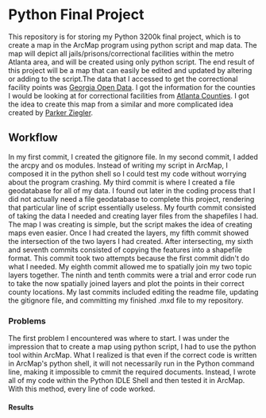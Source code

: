 # Python Final Project
This repository is for storing my Python 3200k final project, which is to create a map in the ArcMap program using python script and map data. The map will depict all jails/prisons/correctional facilities within the metro Atlanta area, and will be created using only python script. The end result of this project will be a map that can easily be edited and updated by altering or adding to the script.The data that I accessed to get the correctional facility points was [Georgia Open Data](http://data-georgiagio.opendata.arcgis.com/datasets/d2f6f0dc62204a8cb8dddd9226348d95_4). I got the information for the counties I would be looking at for correctional facilities from [Atlanta Counties](https://www.atlanta.com/county-profiles/). I got the idea to create this map from a similar and more complicated idea created by [Parker Ziegler](https://parkerziegler.com/senior-research-programming-for-gis/2016/3/13/u5n3avnfx1x2qfz3w28f2qhfr6dpd6).

## Workflow
In my first commit, I created the gitignore file.
In my second commit, I added the arcpy and os modules.
Instead of writing my script in ArcMap, I composed it in the python shell so I could test my code without worrying about the program crashing.
My third commit is where I created a file geodatabase for all of my data. I found out later in the coding process that I did not actually need a file geodatabase to complete this project, rendering that particular line of script essentially useless. 
My fourth commit consisted of taking the data I needed and creating layer files from the shapefiles I had. The map I was creating is simple, but the script makes the idea of creating maps even easier.
Once I had created the layers, my fifth commit showed the intersection of the two layers I had created.
After intersecting, my sixth and seventh commits consisted of copying the features into a shapefile format. This commit took two attempts because the first commit didn't do what I needed.
My eighth commit allowed me to spatially join my two topic layers together.
The ninth and tenth commits were a trial and error code run to take the now spatially joined layers and plot the points in their correct county locations. 
My last commits included editing the readme file, updating the gitignore file, and committing my finished .mxd file to my repository. 

### Problems 
The first problem I encountered was where to start. I was under the impression that to create a map using python script, I had to use the python tool within ArcMap. What I realized is that even if the correct code is written in ArcMap's python shell, it will not necessarily run in the Python command line, making it impossible to cmmit the required documents. Instead, I wrote all of my code within the Python IDLE Shell and then tested it in ArcMap. With this method, every line of code worked.  

#### Results
